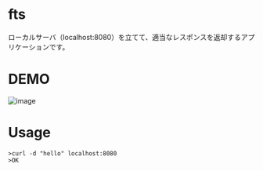 # fts
ローカルサーバ（localhost:8080）を立てて、適当なレスポンスを返却するアプリケーションです。
# DEMO
![image](https://user-images.githubusercontent.com/54029057/175753065-bed7fc4a-3f3f-4158-8670-883533b447c5.png)
# Usage
```
>curl -d "hello" localhost:8080
>OK
```
